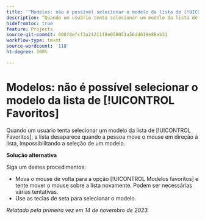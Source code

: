 ```yaml
---
title: '“Modelos: não é possível selecionar o modelo da lista de [!UICONTROL Favoritos]”'
description: “Quando um usuário tenta selecionar um modelo da lista de [!UICONTROL Favoritos], a lista desaparece quando a pessoa move o mouse em direção à lista, impossibilitando a seleção de um modelo.”
hidefromtoc: true
feature: Projects
source-git-commit: 008f8efcf3a21211f0e058051a56dd619e88eb31
workflow-type: tm+mt
source-wordcount: '118'
ht-degree: 100%

---
```



# Modelos: não é possível selecionar o modelo da lista de [!UICONTROL Favoritos]

Quando um usuário tenta selecionar um modelo da lista de [!UICONTROL Favoritos], a lista desaparece quando a pessoa move o mouse em direção à lista, impossibilitando a seleção de um modelo.

**Solução alternativa**

Siga um destes procedimentos:

* Mova o mouse de volta para a opção [!UICONTROL Modelos favoritos] e tente mover o mouse sobre a lista novamente. Podem ser necessárias várias tentativas.
* Use as teclas de seta para selecionar o modelo.

_Relatado pela primeira vez em 14 de novembro de 2023._
